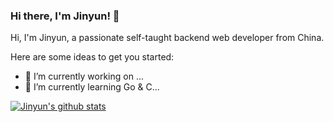 ### Hi there, I'm Jinyun! 👋

Hi, I'm Jinyun, a passionate self-taught backend web developer from China.

Here are some ideas to get you started:

- 🔭 I’m currently working on ...
- 🌱 I’m currently learning Go & C...

[![Jinyun's github stats](https://github-readme-stats.vercel.app/api?username=imajinyun)](https://github.com/imajinyun)

<!--
**imajinyun/imajinyun** is a ✨ _special_ ✨ repository because its `README.md` (this file) appears on your GitHub profile.

Here are some ideas to get you started:

- 🔭 I’m currently working on ...
- 🌱 I’m currently learning ...
- 👯 I’m looking to collaborate on ...
- 🤔 I’m looking for help with ...
- 💬 Ask me about ...
- 📫 How to reach me: ...
- 😄 Pronouns: ...
- ⚡ Fun fact: ...
-->
